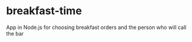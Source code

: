 breakfast-time
==============

App in Node.js for choosing breakfast orders and the person who will call the bar
